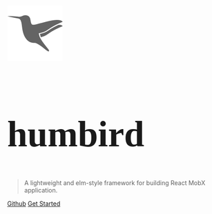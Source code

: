 <img width="128" height="128" alt="logo" src="https://raw.githubusercontent.com/humbirdjs/humbird/gh-pages/humbird.png" />
<h1 style="font-family: 'Megrim', cursive; font-size: 6em">humbird</h1>

> A lightweight and elm-style framework for building React MobX application.

[Github](https://github.com/humbirdjs/humbird)
[Get Started](/?id=humbird)
